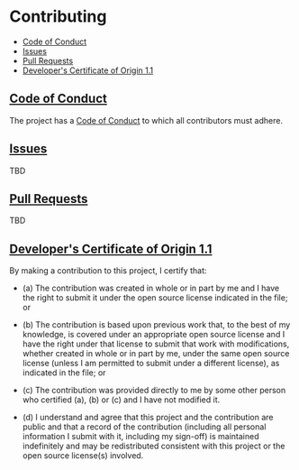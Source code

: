 # Contributing

- [Code of Conduct](#code-of-conduct)
- [Issues](#issues)
- [Pull Requests](#pull-requests)
- [Developer's Certificate of Origin 1.1](#developers-certificate-of-origin)

## [Code of Conduct](./code-of-conduct.md)

The project has a
[Code of Conduct](./code_of_conduct.md)
to which all contributors must adhere.

## [Issues](./issues.md)

TBD

## [Pull Requests](./pull-requests.md)

TBD

## [Developer's Certificate of Origin 1.1](https://en.wikipedia.org/wiki/Developer_Certificate_of_Origin)

By making a contribution to this project, I certify that:

- (a) The contribution was created in whole or in part by me and I
  have the right to submit it under the open source license
  indicated in the file; or

- (b) The contribution is based upon previous work that, to the best
  of my knowledge, is covered under an appropriate open source
  license and I have the right under that license to submit that
  work with modifications, whether created in whole or in part
  by me, under the same open source license (unless I am
  permitted to submit under a different license), as indicated
  in the file; or

- (c) The contribution was provided directly to me by some other
  person who certified (a), (b) or (c) and I have not modified
  it.

- (d) I understand and agree that this project and the contribution
  are public and that a record of the contribution (including all
  personal information I submit with it, including my sign-off) is
  maintained indefinitely and may be redistributed consistent with
  this project or the open source license(s) involved.
